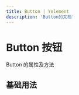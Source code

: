 ```yaml
---
title: Button | Yelement
description: 'Button的文档'
---
```


# Button 按钮

Button 的属性及方法

## 基础用法
<demo vue="../Demo/Button/Basic.vue" />

<script setup>

</script>
